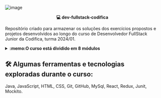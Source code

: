 ![image](https://github.com/tshelena/dev-fullstack-codifica/assets/54648687/72144038-c7b1-4226-a45a-05e327e18439)


<p align="center">
    <b>💻 dev-fullstack-codifica</b>
</p>

Repositório criado para armazenar os soluções dos exercícios propostos e projetos desenvolvidos ao longo do curso de Desenvolvedor FullStack Junior da Codifica, turma 2024/01.


<details>
  <summary><strong>:memo:O curso está dividido em 8 módulos</strong></summary><br />

Módulo 1 - Introdução à Lógica de Programação

Módulo 2 - Introdução ao Controle de Versão com Git e Github

Módulo 3 - Fundamentos do Desenvolvimento Front-end

Módulo 4 - Desenvolvendo Front-end com ReactJS

Módulo 5 - Introdução à Linguagem Java

Módulo 6 - Fundamentos de Bancos de Dados Relacionais 

Módulo 7 - Desenvolvimento de API’s Rest com Spring Boot

Módulo 8 - Laboratório de Projeto Final
</details>

<h2> 🛠️ Algumas ferramentas e tecnologias exploradas durante o curso:</h2>

Java, JavaScript, HTML, CSS, Git, GitHub, MySql, React, Redux, Junit, Mockito.



